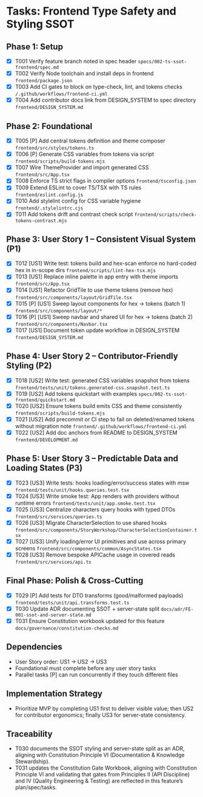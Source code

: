 # Tasks: Frontend Type Safety and Styling SSOT

## Phase 1: Setup

- [X] T001 Verify feature branch noted in spec header `specs/002-ts-ssot-frontend/spec.md`
 - [X] T002 Verify Node toolchain and install deps in frontend `frontend/package.json`
- [X] T003 Add CI gates to block on type-check, lint, and tokens checks `/.github/workflows/frontend-ci.yml`
- [X] T004 Add contributor docs link from DESIGN_SYSTEM to spec directory `frontend/DESIGN_SYSTEM.md`

## Phase 2: Foundational

- [X] T005 [P] Add central tokens definition and theme composer `frontend/src/styles/tokens.ts`
- [X] T006 [P] Generate CSS variables from tokens via script `frontend/scripts/build-tokens.mjs`
- [X] T007 Wire ThemeProvider and import generated CSS `frontend/src/App.tsx`
- [X] T008 Enforce TS strict flags in compiler options `frontend/tsconfig.json`
- [X] T009 Extend ESLint to cover TS/TSX with TS rules `frontend/eslint.config.js`
- [X] T010 Add stylelint config for CSS variable hygiene `frontend/.stylelintrc.cjs`
- [X] T011 Add tokens drift and contrast check script `frontend/scripts/check-tokens-contrast.mjs`

## Phase 3: User Story 1 – Consistent Visual System (P1)

- [X] T012 [US1] Write test: tokens build and hex-scan enforce no hard-coded hex in in-scope dirs `frontend/scripts/lint-hex-tsx.mjs`
- [X] T013 [US1] Replace inline palette in app entry with theme imports `frontend/src/App.tsx`
- [X] T014 [US1] Refactor GridTile to use theme tokens (remove hex) `frontend/src/components/layout/GridTile.tsx`
 - [X] T015 [P] [US1] Sweep layout components for hex → tokens (batch 1) `frontend/src/components/layout/*`
 - [X] T016 [P] [US1] Sweep navbar and shared UI for hex → tokens (batch 2) `frontend/src/components/Navbar.tsx`
- [X] T017 [US1] Document token update workflow in DESIGN_SYSTEM `frontend/DESIGN_SYSTEM.md`

## Phase 4: User Story 2 – Contributor-Friendly Styling (P2)

- [X] T018 [US2] Write test: generated CSS variables snapshot from tokens `frontend/tests/unit/tokens.generated-css.snapshot.test.ts`
- [X] T019 [US2] Add tokens quickstart with examples `specs/002-ts-ssot-frontend/quickstart.md`
- [X] T020 [US2] Ensure tokens build emits CSS and theme consistently `frontend/scripts/build-tokens.mjs`
- [X] T021 [US2] Add precommit or CI step to fail on deleted/renamed tokens without migration note `frontend/.github/workflows/frontend-ci.yml`
- [X] T022 [US2] Add doc anchors from README to DESIGN_SYSTEM `frontend/DEVELOPMENT.md`

## Phase 5: User Story 3 – Predictable Data and Loading States (P3)

- [X] T023 [US3] Write tests: hooks loading/error/success states with msw `frontend/tests/unit/hooks.queries.test.tsx`
- [X] T024 [US3] Write smoke test: App renders with providers without runtime errors `frontend/tests/unit/app.smoke.test.tsx`
- [X] T025 [US3] Centralize characters query hooks with typed DTOs `frontend/src/services/queries.ts`
- [X] T026 [US3] Migrate CharacterSelection to use shared hooks `frontend/src/components/StoryWorkshop/CharacterSelectionContainer.tsx`
- [X] T027 [US3] Unify loading/error UI primitives and use across primary screens `frontend/src/components/common/AsyncStates.tsx`
 - [X] T028 [US3] Remove bespoke APICache usage in covered reads `frontend/src/services/api.ts`

## Final Phase: Polish & Cross-Cutting

 - [X] T029 [P] Add tests for DTO transforms (good/malformed payloads) `frontend/tests/unit/api.transforms.test.ts`
 - [X] T030 Update ADR documenting SSOT + server-state split `docs/adr/FE-001-ssot-and-server-state.md`
 - [X] T031 Ensure Constitution workbook updated for this feature `docs/governance/constitution-checks.md`

## Dependencies

- User Story order: US1 → US2 → US3
- Foundational must complete before any user story tasks
- Parallel tasks [P] can run concurrently if they touch different files

## Implementation Strategy

- Prioritize MVP by completing US1 first to deliver visible value; then US2 for contributor ergonomics; finally US3 for server-state consistency.

## Traceability

- T030 documents the SSOT styling and server-state split as an ADR, aligning with Constitution Principle VI (Documentation & Knowledge Stewardship).
- T031 updates the Constitution Gate Workbook, aligning with Constitution Principle VI and validating that gates from Principles II (API Discipline) and IV (Quality Engineering & Testing) are reflected in this feature’s plan/spec/tasks.

